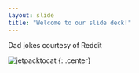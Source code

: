 ```yaml
---
layout: slide
title: "Welcome to our slide deck!"
---
```


Dad jokes courtesy of Reddit

![jetpacktocat](https://octodex.github.com/images/jetpacktocat.png)
{: .center}
